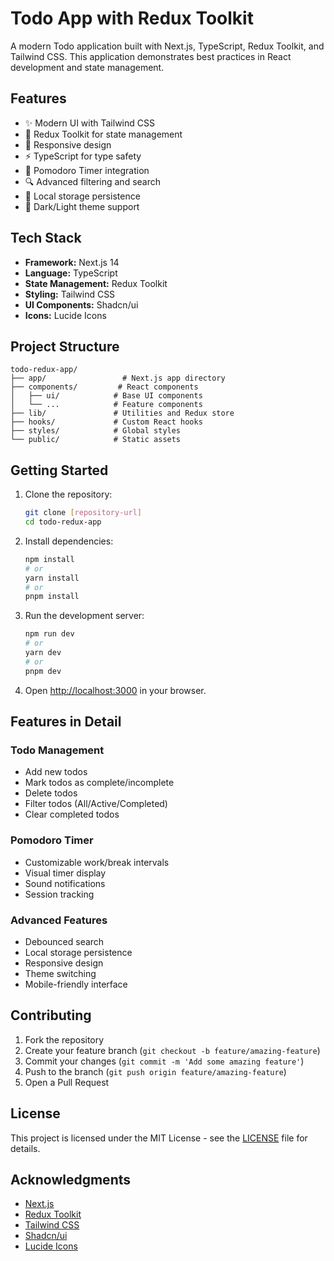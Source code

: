 # Todo App with Redux Toolkit

A modern Todo application built with Next.js, TypeScript, Redux Toolkit, and Tailwind CSS. This application demonstrates best practices in React development and state management.

## Features

- ✨ Modern UI with Tailwind CSS
- 🔄 Redux Toolkit for state management
- 📱 Responsive design
- ⚡ TypeScript for type safety
- 🎯 Pomodoro Timer integration
- 🔍 Advanced filtering and search
- 💾 Local storage persistence
- 🌙 Dark/Light theme support

## Tech Stack

- **Framework:** Next.js 14
- **Language:** TypeScript
- **State Management:** Redux Toolkit
- **Styling:** Tailwind CSS
- **UI Components:** Shadcn/ui
- **Icons:** Lucide Icons

## Project Structure

```
todo-redux-app/
├── app/                 # Next.js app directory
├── components/         # React components
│   ├── ui/            # Base UI components
│   └── ...            # Feature components
├── lib/               # Utilities and Redux store
├── hooks/             # Custom React hooks
├── styles/            # Global styles
└── public/            # Static assets
```

## Getting Started

1. Clone the repository:

   ```bash
   git clone [repository-url]
   cd todo-redux-app
   ```

2. Install dependencies:

   ```bash
   npm install
   # or
   yarn install
   # or
   pnpm install
   ```

3. Run the development server:

   ```bash
   npm run dev
   # or
   yarn dev
   # or
   pnpm dev
   ```

4. Open [http://localhost:3000](http://localhost:3000) in your browser.

## Features in Detail

### Todo Management

- Add new todos
- Mark todos as complete/incomplete
- Delete todos
- Filter todos (All/Active/Completed)
- Clear completed todos

### Pomodoro Timer

- Customizable work/break intervals
- Visual timer display
- Sound notifications
- Session tracking

### Advanced Features

- Debounced search
- Local storage persistence
- Responsive design
- Theme switching
- Mobile-friendly interface

## Contributing

1. Fork the repository
2. Create your feature branch (`git checkout -b feature/amazing-feature`)
3. Commit your changes (`git commit -m 'Add some amazing feature'`)
4. Push to the branch (`git push origin feature/amazing-feature`)
5. Open a Pull Request

## License

This project is licensed under the MIT License - see the [LICENSE](LICENSE) file for details.

## Acknowledgments

- [Next.js](https://nextjs.org/)
- [Redux Toolkit](https://redux-toolkit.js.org/)
- [Tailwind CSS](https://tailwindcss.com/)
- [Shadcn/ui](https://ui.shadcn.com/)
- [Lucide Icons](https://lucide.dev/)
